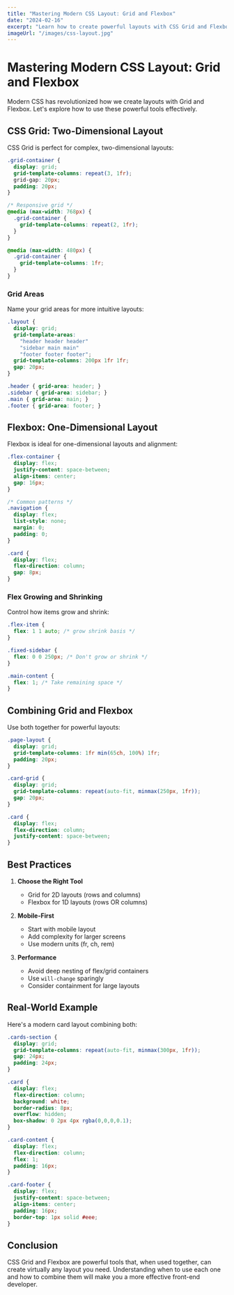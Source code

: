 ```yaml
---
title: "Mastering Modern CSS Layout: Grid and Flexbox"
date: "2024-02-16"
excerpt: "Learn how to create powerful layouts with CSS Grid and Flexbox"
imageUrl: "/images/css-layout.jpg"
---
```


# Mastering Modern CSS Layout: Grid and Flexbox

Modern CSS has revolutionized how we create layouts with Grid and Flexbox. Let's explore how to use these powerful tools effectively.

## CSS Grid: Two-Dimensional Layout

CSS Grid is perfect for complex, two-dimensional layouts:

```css
.grid-container {
  display: grid;
  grid-template-columns: repeat(3, 1fr);
  grid-gap: 20px;
  padding: 20px;
}

/* Responsive grid */
@media (max-width: 768px) {
  .grid-container {
    grid-template-columns: repeat(2, 1fr);
  }
}

@media (max-width: 480px) {
  .grid-container {
    grid-template-columns: 1fr;
  }
}
```

### Grid Areas

Name your grid areas for more intuitive layouts:

```css
.layout {
  display: grid;
  grid-template-areas:
    "header header header"
    "sidebar main main"
    "footer footer footer";
  grid-template-columns: 200px 1fr 1fr;
  gap: 20px;
}

.header { grid-area: header; }
.sidebar { grid-area: sidebar; }
.main { grid-area: main; }
.footer { grid-area: footer; }
```

## Flexbox: One-Dimensional Layout

Flexbox is ideal for one-dimensional layouts and alignment:

```css
.flex-container {
  display: flex;
  justify-content: space-between;
  align-items: center;
  gap: 16px;
}

/* Common patterns */
.navigation {
  display: flex;
  list-style: none;
  margin: 0;
  padding: 0;
}

.card {
  display: flex;
  flex-direction: column;
  gap: 8px;
}
```

### Flex Growing and Shrinking

Control how items grow and shrink:

```css
.flex-item {
  flex: 1 1 auto; /* grow shrink basis */
}

.fixed-sidebar {
  flex: 0 0 250px; /* Don't grow or shrink */
}

.main-content {
  flex: 1; /* Take remaining space */
}
```

## Combining Grid and Flexbox

Use both together for powerful layouts:

```css
.page-layout {
  display: grid;
  grid-template-columns: 1fr min(65ch, 100%) 1fr;
  padding: 20px;
}

.card-grid {
  display: grid;
  grid-template-columns: repeat(auto-fit, minmax(250px, 1fr));
  gap: 20px;
}

.card {
  display: flex;
  flex-direction: column;
  justify-content: space-between;
}
```

## Best Practices

1. **Choose the Right Tool**
   - Grid for 2D layouts (rows and columns)
   - Flexbox for 1D layouts (rows OR columns)

2. **Mobile-First**
   - Start with mobile layout
   - Add complexity for larger screens
   - Use modern units (fr, ch, rem)

3. **Performance**
   - Avoid deep nesting of flex/grid containers
   - Use `will-change` sparingly
   - Consider containment for large layouts

## Real-World Example

Here's a modern card layout combining both:

```css
.cards-section {
  display: grid;
  grid-template-columns: repeat(auto-fit, minmax(300px, 1fr));
  gap: 24px;
  padding: 24px;
}

.card {
  display: flex;
  flex-direction: column;
  background: white;
  border-radius: 8px;
  overflow: hidden;
  box-shadow: 0 2px 4px rgba(0,0,0,0.1);
}

.card-content {
  display: flex;
  flex-direction: column;
  flex: 1;
  padding: 16px;
}

.card-footer {
  display: flex;
  justify-content: space-between;
  align-items: center;
  padding: 16px;
  border-top: 1px solid #eee;
}
```

## Conclusion

CSS Grid and Flexbox are powerful tools that, when used together, can create virtually any layout you need. Understanding when to use each one and how to combine them will make you a more effective front-end developer. 